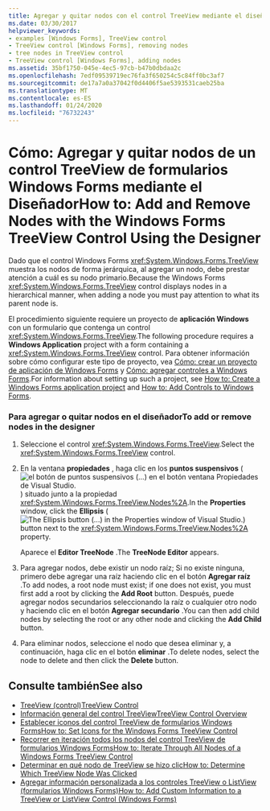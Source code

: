 ```yaml
---
title: Agregar y quitar nodos con el control TreeView mediante el diseñador
ms.date: 03/30/2017
helpviewer_keywords:
- examples [Windows Forms], TreeView control
- TreeView control [Windows Forms], removing nodes
- tree nodes in TreeView control
- TreeView control [Windows Forms], adding nodes
ms.assetid: 35bf1750-045e-4ec5-97cb-b47b0dbdaa2c
ms.openlocfilehash: 7edf09539719ec76fa3f650254c5c84ff0bc3af7
ms.sourcegitcommit: de17a7a0a37042f0d4406f5ae5393531caeb25ba
ms.translationtype: MT
ms.contentlocale: es-ES
ms.lasthandoff: 01/24/2020
ms.locfileid: "76732243"
---
```

# <a name="how-to-add-and-remove-nodes-with-the-windows-forms-treeview-control-using-the-designer"></a><span data-ttu-id="00fc9-102">Cómo: Agregar y quitar nodos de un control TreeView de formularios Windows Forms mediante el Diseñador</span><span class="sxs-lookup"><span data-stu-id="00fc9-102">How to: Add and Remove Nodes with the Windows Forms TreeView Control Using the Designer</span></span>

<span data-ttu-id="00fc9-103">Dado que el control Windows Forms <xref:System.Windows.Forms.TreeView> muestra los nodos de forma jerárquica, al agregar un nodo, debe prestar atención a cuál es su nodo primario.</span><span class="sxs-lookup"><span data-stu-id="00fc9-103">Because the Windows Forms <xref:System.Windows.Forms.TreeView> control displays nodes in a hierarchical manner, when adding a node you must pay attention to what its parent node is.</span></span>

<span data-ttu-id="00fc9-104">El procedimiento siguiente requiere un proyecto de **aplicación Windows** con un formulario que contenga un control <xref:System.Windows.Forms.TreeView>.</span><span class="sxs-lookup"><span data-stu-id="00fc9-104">The following procedure requires a **Windows Application** project with a form containing a <xref:System.Windows.Forms.TreeView> control.</span></span> <span data-ttu-id="00fc9-105">Para obtener información sobre cómo configurar este tipo de proyecto, vea [Cómo: crear un proyecto de aplicación de Windows Forms](/visualstudio/ide/step-1-create-a-windows-forms-application-project) y [Cómo: agregar controles a Windows Forms](how-to-add-controls-to-windows-forms.md).</span><span class="sxs-lookup"><span data-stu-id="00fc9-105">For information about setting up such a project, see [How to: Create a Windows Forms application project](/visualstudio/ide/step-1-create-a-windows-forms-application-project) and [How to: Add Controls to Windows Forms](how-to-add-controls-to-windows-forms.md).</span></span>

### <a name="to-add-or-remove-nodes-in-the-designer"></a><span data-ttu-id="00fc9-106">Para agregar o quitar nodos en el diseñador</span><span class="sxs-lookup"><span data-stu-id="00fc9-106">To add or remove nodes in the designer</span></span>

1. <span data-ttu-id="00fc9-107">Seleccione el control <xref:System.Windows.Forms.TreeView>.</span><span class="sxs-lookup"><span data-stu-id="00fc9-107">Select the <xref:System.Windows.Forms.TreeView> control.</span></span>

2. <span data-ttu-id="00fc9-108">En la ventana **propiedades** , haga clic en los **puntos suspensivos** (![el botón de puntos suspensivos (...) en el botón ventana Propiedades de Visual Studio.](./media/visual-studio-ellipsis-button.png)) situado junto a la propiedad <xref:System.Windows.Forms.TreeView.Nodes%2A>.</span><span class="sxs-lookup"><span data-stu-id="00fc9-108">In the **Properties** window, click the **Ellipsis** (![The Ellipsis button (...) in the Properties window of Visual Studio.](./media/visual-studio-ellipsis-button.png)) button next to the <xref:System.Windows.Forms.TreeView.Nodes%2A> property.</span></span>

     <span data-ttu-id="00fc9-109">Aparece el **Editor TreeNode** .</span><span class="sxs-lookup"><span data-stu-id="00fc9-109">The **TreeNode Editor** appears.</span></span>

3. <span data-ttu-id="00fc9-110">Para agregar nodos, debe existir un nodo raíz; Si no existe ninguna, primero debe agregar una raíz haciendo clic en el botón **Agregar raíz** .</span><span class="sxs-lookup"><span data-stu-id="00fc9-110">To add nodes, a root node must exist; if one does not exist, you must first add a root by clicking the **Add Root** button.</span></span> <span data-ttu-id="00fc9-111">Después, puede agregar nodos secundarios seleccionando la raíz o cualquier otro nodo y haciendo clic en el botón **Agregar secundario** .</span><span class="sxs-lookup"><span data-stu-id="00fc9-111">You can then add child nodes by selecting the root or any other node and clicking the **Add Child** button.</span></span>

4. <span data-ttu-id="00fc9-112">Para eliminar nodos, seleccione el nodo que desea eliminar y, a continuación, haga clic en el botón **eliminar** .</span><span class="sxs-lookup"><span data-stu-id="00fc9-112">To delete nodes, select the node to delete and then click the **Delete** button.</span></span>

## <a name="see-also"></a><span data-ttu-id="00fc9-113">Consulte también</span><span class="sxs-lookup"><span data-stu-id="00fc9-113">See also</span></span>

- [<span data-ttu-id="00fc9-114">TreeView (control)</span><span class="sxs-lookup"><span data-stu-id="00fc9-114">TreeView Control</span></span>](treeview-control-windows-forms.md)
- [<span data-ttu-id="00fc9-115">Información general del control TreeView</span><span class="sxs-lookup"><span data-stu-id="00fc9-115">TreeView Control Overview</span></span>](treeview-control-overview-windows-forms.md)
- [<span data-ttu-id="00fc9-116">Establecer iconos del control TreeView de formularios Windows Forms</span><span class="sxs-lookup"><span data-stu-id="00fc9-116">How to: Set Icons for the Windows Forms TreeView Control</span></span>](how-to-set-icons-for-the-windows-forms-treeview-control.md)
- [<span data-ttu-id="00fc9-117">Recorrer en iteración todos los nodos del control TreeView de formularios Windows Forms</span><span class="sxs-lookup"><span data-stu-id="00fc9-117">How to: Iterate Through All Nodes of a Windows Forms TreeView Control</span></span>](how-to-iterate-through-all-nodes-of-a-windows-forms-treeview-control.md)
- [<span data-ttu-id="00fc9-118">Determinar en qué nodo de TreeView se hizo clic</span><span class="sxs-lookup"><span data-stu-id="00fc9-118">How to: Determine Which TreeView Node Was Clicked</span></span>](how-to-determine-which-treeview-node-was-clicked-windows-forms.md)
- [<span data-ttu-id="00fc9-119">Agregar información personalizada a los controles TreeView o ListView (formularios Windows Forms)</span><span class="sxs-lookup"><span data-stu-id="00fc9-119">How to: Add Custom Information to a TreeView or ListView Control (Windows Forms)</span></span>](add-custom-information-to-a-treeview-or-listview-control-wf.md)
